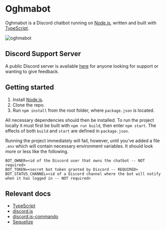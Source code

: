 # Oghmabot

Oghmabot is a Discord chatbot running on [Node.js](https://nodejs.org/), written and built with [TypeScript](https://www.typescriptlang.org/).

![oghmabot](https://user-images.githubusercontent.com/46282792/104947799-9563c700-59bc-11eb-9408-a94dbc7be2e3.png)

## Discord Support Server

A public Discord server is available [here](https://discord.gg/gWbB92xCz2) for anyone looking for support or wanting to give feedback.

## Getting started

1. Install [Node.js](https://nodejs.org/).
2. Clone the repo.
3. Run `npm install` from the root folder, where `package.json` is located.

All necessary dependencies should then be installed. To run the project locally it must first be built with `npm run build`, then enter `npm start`. The effects of both `build` and `start` are defined in `package.json`.

Running the project immediately will fail, however, until you've added a file `.env` which will contain necessary environment variables. It should look more or less like the following.

```env
BOT_OWNER=<id of the Discord user that owns the chatbot -- NOT required>
BOT_TOKEN=<secret bot token granted by Discord -- REQUIRED>
BOT_STATUS_CHANNEL=<id of a Discord channel where the bot will notify when it has logged in -- NOT required>
```

## Relevant docs
- [TypeScript](https://www.typescriptlang.org/docs)
- [discord.js](https://discord.js.org/#/docs/main/stable/general/welcome)
- [discord.js-commando](https://discord.js.org/#/docs/commando/master/general/welcome)
- [Sequelize](https://sequelize.org/master/)
